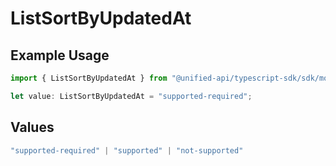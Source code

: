 # ListSortByUpdatedAt

## Example Usage

```typescript
import { ListSortByUpdatedAt } from "@unified-api/typescript-sdk/sdk/models/shared";

let value: ListSortByUpdatedAt = "supported-required";
```

## Values

```typescript
"supported-required" | "supported" | "not-supported"
```